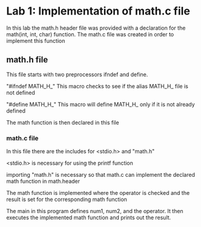 # Lab 1: Implementation of math.c file
In this lab the math.h header file was provided with a declaration for the math(int, int, char) function. The math.c file was created in order to implement this function

## math.h file
This file starts with two preprocessors ifndef and define.

"#ifndef MATH_H_"
This macro checks to see if the alias MATH_H_ file is not defined

"#define MATH_H_"
This macro will define MATH_H_ only if it is not already defined

The math function is then declared in this file

### math.c file
In this file there are the includes for <stdio.h> and "math.h"

<stdio.h> is necessary for using the printf function

importing "math.h" is necessary so that math.c can implement the declared math function in math.header

The math function is implemented where the operator is checked and the result is set for the corresponding math function

The main in this program defines num1, num2, and the operator. It then executes the implemented math function and prints out the result.


